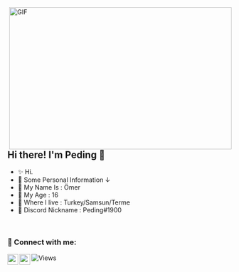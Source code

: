 <img align="right" alt="GIF" src="https://github.com/abhisheknaiidu/abhisheknaiidu/blob/master/code.gif?raw=true" width="500" height="320" />


## Hi there! I'm __Peding__ 👋
- ✨ Hi.
- 📌 Some Personal Information ↓
- 🌷 My Name Is : Ömer
- 💜 My Age : 16
- 💎 Where I live : Turkey/Samsun/Terme
- 🌙 Discord Nickname : Peding#1900

<br />


### 📩 Connect with me:

[<img align="left" height="24" width="24" src="https://cdn.jsdelivr.net/npm/simple-icons@v4/icons/instagram.svg" />](https://www.instagram.com/peding.55/)
[<img align="left" height="24" width="24" src="https://github.com/simple-icons/simple-icons/blob/develop/icons/discord.svg" />](https://discord.gg/users/852593590181691402)

![Views](https://visitor-badge.glitch.me/badge?page_id=page.id)

